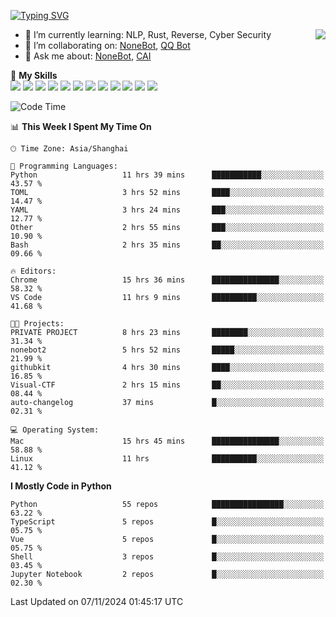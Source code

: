 [![Typing SVG](https://readme-typing-svg.herokuapp.com?size=25&duration=2500&color=8C43EA&vCenter=true&width=200&height=40&lines=Hi+there+%F0%9F%91%8B%F0%9F%8F%BB;I'm+yanyongyu)](https://git.io/typing-svg)

<a href="#">
  <img align="right" src="https://github-readme-stats.vercel.app/api?username=yanyongyu&count_private=true&show_icons=true&bg_color=15,f2f7fd,E0EAFC" />
</a>

- 🌱 I’m currently learning: NLP, Rust, Reverse, Cyber Security
- 👯 I’m collaborating on: [NoneBot](https://github.com/nonebot), [QQ Bot](https://github.com/Mrs4s/go-cqhttp)
- 💬 Ask me about: [NoneBot](https://github.com/nonebot), [CAI](https://github.com/cscs181/CAI)

🌟 **My Skills**  
![](https://img.shields.io/badge/-Python-3e74a2?style=flat-square&logo=Python&logoColor=fff)
![](https://img.shields.io/badge/-TypeScript-3178C6?style=flat-square&logo=TypeScript&logoColor=fff)
![](https://img.shields.io/badge/-Vue-4fc08d?style=flat-square&logo=Vue.js&logoColor=fff)
![](https://img.shields.io/badge/-React-2d98ce?style=flat-square&logo=React&logoColor=fff)
![](https://img.shields.io/badge/-FastAPI-009688?style=flat-square&logo=FastAPI&logoColor=fff)
![](https://img.shields.io/badge/-Linux-000000?style=flat-square&logo=Linux&logoColor=fff)
![](https://img.shields.io/badge/-Docker-2496ED?style=flat-square&logo=Docker&logoColor=fff)
![](https://img.shields.io/badge/-Kubernetes-326CE5?style=flat-square&logo=Kubernetes&logoColor=fff)
![](https://img.shields.io/badge/-GitHub%20Actions-2088FF?style=flat-square&logo=GitHubActions&logoColor=fff)
![](https://img.shields.io/badge/-PostgreSQL-4169E1?style=flat-square&logo=PostgreSQL&logoColor=fff)
![](https://img.shields.io/badge/-Redis-DC382D?style=flat-square&logo=Redis&logoColor=fff)
![](https://img.shields.io/badge/-MongoDB-47A248?style=flat-square&logo=MongoDB&logoColor=fff)

<!--START_SECTION:waka-->
![Code Time](http://img.shields.io/badge/Code%20Time-6%2C857%20hrs%2021%20mins-blue)

📊 **This Week I Spent My Time On** 

```text
🕑︎ Time Zone: Asia/Shanghai

💬 Programming Languages: 
Python                   11 hrs 39 mins      ███████████░░░░░░░░░░░░░░   43.57 % 
TOML                     3 hrs 52 mins       ████░░░░░░░░░░░░░░░░░░░░░   14.47 % 
YAML                     3 hrs 24 mins       ███░░░░░░░░░░░░░░░░░░░░░░   12.77 % 
Other                    2 hrs 55 mins       ███░░░░░░░░░░░░░░░░░░░░░░   10.90 % 
Bash                     2 hrs 35 mins       ██░░░░░░░░░░░░░░░░░░░░░░░   09.66 % 

🔥 Editors: 
Chrome                   15 hrs 36 mins      ███████████████░░░░░░░░░░   58.32 % 
VS Code                  11 hrs 9 mins       ██████████░░░░░░░░░░░░░░░   41.68 % 

🐱‍💻 Projects: 
PRIVATE PROJECT          8 hrs 23 mins       ████████░░░░░░░░░░░░░░░░░   31.34 % 
nonebot2                 5 hrs 52 mins       █████░░░░░░░░░░░░░░░░░░░░   21.99 % 
githubkit                4 hrs 30 mins       ████░░░░░░░░░░░░░░░░░░░░░   16.85 % 
Visual-CTF               2 hrs 15 mins       ██░░░░░░░░░░░░░░░░░░░░░░░   08.44 % 
auto-changelog           37 mins             █░░░░░░░░░░░░░░░░░░░░░░░░   02.31 % 

💻 Operating System: 
Mac                      15 hrs 45 mins      ███████████████░░░░░░░░░░   58.88 % 
Linux                    11 hrs              ██████████░░░░░░░░░░░░░░░   41.12 % 
```

**I Mostly Code in Python** 

```text
Python                   55 repos            ████████████████░░░░░░░░░   63.22 % 
TypeScript               5 repos             █░░░░░░░░░░░░░░░░░░░░░░░░   05.75 % 
Vue                      5 repos             █░░░░░░░░░░░░░░░░░░░░░░░░   05.75 % 
Shell                    3 repos             █░░░░░░░░░░░░░░░░░░░░░░░░   03.45 % 
Jupyter Notebook         2 repos             █░░░░░░░░░░░░░░░░░░░░░░░░   02.30 % 
```




 Last Updated on 07/11/2024 01:45:17 UTC
<!--END_SECTION:waka-->
